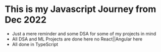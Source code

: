 # This is my Javascript Journey from Dec 2022
- Just a mere reminder and some DSA for some of my projects in mind
- All DSA and ML Projects are done here no React||Angular here
- All done in TypeScript